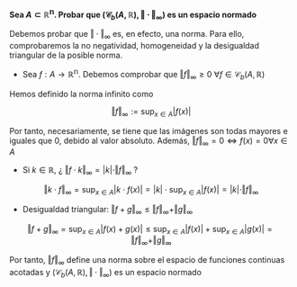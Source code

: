 **Sea $A\subset\mathbb{R^n}$. Probar que $(\mathcal{C}_b(A,\mathbb{R}), \Vert \cdot \Vert _\infty)$ es un espacio normado**

Debemos probar que $\Vert  \cdot \Vert _\infty$ es, en efecto, una norma. Para ello, comprobaremos la no negatividad, homogeneidad y la desigualdad triangular de la posible norma.

- Sea $f: A\rightarrow\mathbb{R^{n}}$. Debemos comprobar que $\Vert f \Vert_\infty\ge0 \ \forall f \in \mathcal{C}_b(A,\mathbb{R})$

Hemos definido la norma infinito como

$$\Vert{f}\Vert_\infty := \sup_{x \in A} |f(x)|$$

Por tanto, necesariamente, se tiene que las imágenes son todas mayores e iguales que 0, debido al valor absoluto. Además, $\Vert f\Vert _\infty = 0 \iff f(x) = 0\forall x \in A$

- Si $k \in \mathbb{R}$, ¿ $\Vert f \cdot k\Vert _\infty = |k| \cdot \Vert f\Vert _\infty$ ?

$$\Vert k \cdot f\Vert _\infty = \sup_{x \in A} |k \cdot f(x)| = |k| \cdot \sup_{x \in A} |f(x)| = |k| \cdot \Vert f\Vert _\infty$$

- Desigualdad triangular: $\Vert f+g\Vert _\infty \le \Vert  f \Vert _\infty + \Vert  g \Vert _\infty$

$$\Vert f+g \Vert_\infty = \sup_{x \in A} |f(x)+g(x)| \le \sup_{x \in A} |f(x)| + \sup_{x \in A} |g(x)| = \Vert f \Vert_\infty + \Vert g \Vert_\infty$$

Por tanto, $\Vert f\Vert _\infty$ define una norma sobre el espacio de funciones continuas acotadas y $(\mathcal{C}_b(A,\mathbb{R}), \Vert  \cdot \Vert _\infty )$ es un espacio normado